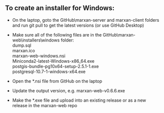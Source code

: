 ## To create an installer for Windows:
- On the laptop, goto the GitHub\marxan-server and marxan-client folders and run git pull to get the latest versions (or use GitHub Desktop)
- Make sure all of the following files are in the GitHub\marxan-web\installers\windows folder:  
 dump.sql  
 marxan.ico  
 marxan-web-windows.nsi  
 Miniconda2-latest-Windows-x86_64.exe  
 postgis-bundle-pg10x64-setup-2.5.1-1.exe  
 postgresql-10.7-1-windows-x64.exe   
 
- Open the *.nsi file from GitHub on the laptop
- Update the output version, e.g. marxan-web-v0.6.6.exe 
- Make the *.exe file and upload into an existing release or as a new release in the marxan-web repo

